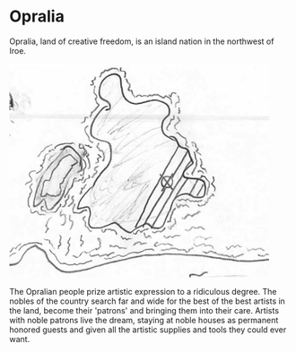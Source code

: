 # Opralia

Opralia, land of creative freedom, is an island nation in the northwest of Iroe. 

![Opralia Map](/00%20Meta/01%20SourceFiles/01.03%20Opralia%20Map%20Section.png)

The Opralian people prize artistic expression to a ridiculous degree.
The nobles of the country search far and wide for the best of the best artists in the land, become their 'patrons' and bringing them into their care. 
Artists with noble patrons live the dream, staying at noble houses as permanent honored guests and given all the artistic supplies and tools they could ever want.